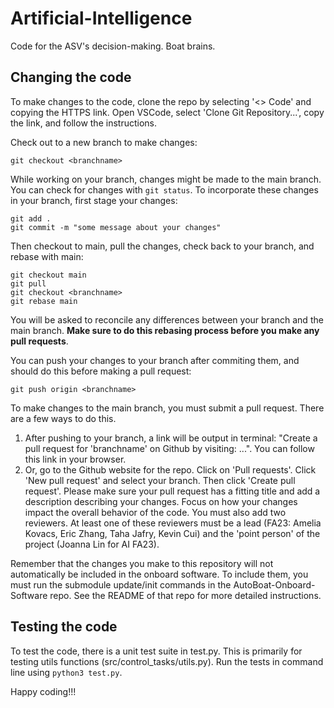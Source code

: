 # Artificial-Intelligence
Code for the ASV's decision-making. Boat brains.

## Changing the code
To make changes to the code, clone the repo by selecting '<> Code' and copying the HTTPS link. Open VSCode, select 'Clone Git Repository...', copy the link, and follow the instructions.

Check out to a new branch to make changes:
```
git checkout <branchname>
```
While working on your branch, changes might be made to the main branch. You can check for changes with ```git status```. To incorporate these changes in your branch, first stage your changes:
```
git add .
git commit -m "some message about your changes"
```
Then checkout to main, pull the changes, check back to your branch, and rebase with main:
```
git checkout main
git pull
git checkout <branchname>
git rebase main
```
You will be asked to reconcile any differences between your branch and the main branch. **Make sure to do this rebasing process before you make any pull requests**.

You can push your changes to your branch after commiting them, and should do this before making a pull request:
```
git push origin <branchname>
```
To make changes to the main branch, you must submit a pull request. There are a few ways to do this.
1) After pushing to your branch, a link will be output in terminal: "Create a pull request for 'branchname' on Github by visiting: ...". You can follow this link in your browser.
2) Or, go to the Github website for the repo. Click on 'Pull requests'. Click 'New pull request' and select your branch. Then click 'Create pull request'.
Please make sure your pull request has a fitting title and add a description describing your changes. Focus on how your changes impact the overall behavior of the code. You must also add two reviewers. At least one of these reviewers must be a lead (FA23: Amelia Kovacs, Eric Zhang, Taha Jafry, Kevin Cui) and the 'point person' of the project (Joanna Lin for AI FA23).

Remember that the changes you make to this repository will not automatically be included in the onboard software. To include them, you must run the submodule update/init commands in the AutoBoat-Onboard-Software repo. See the README of that repo for more detailed instructions.

## Testing the code
To test the code, there is a unit test suite in test.py. This is primarily for testing utils functions (src/control_tasks/utils.py). Run the tests in command line using ```python3 test.py```.

Happy coding!!!
